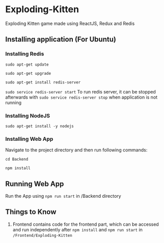 # Exploding-Kitten
Exploding Kitten game made using ReactJS, Redux and Redis

## Installing application (For Ubuntu)

### Installing Redis

`sudo apt-get update`

`sudo apt-get upgrade`

`sudo apt-get install redis-server`

`sudo service redis-server start` To run redis server, it can be stopped afterwards with `sudo service redis-server stop` when application is not running

### Installing NodeJS

`sudo apt-get install -y nodejs`

### Installing Web App

Navigate to the project directory and then run following commands:

`cd Backend`

`npm install`

## Running Web App

Run the App using `npm run start` in /Backend directory

## Things to Know

1. Frontend contains code for the frontend part, which can be accessed and run independently after `npm install` and `npm run start` in `/Frontend/Exploding-Kitten`
